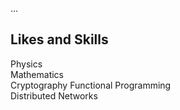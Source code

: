 ...

## Likes and Skills
Physics  
Mathematics  
Cryptography
Functional Programming   
Distributed Networks

